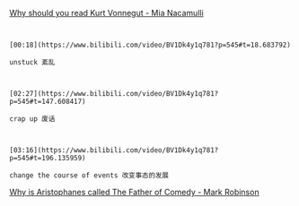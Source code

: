 [Why should you read Kurt Vonnegut - Mia Nacamulli](https://www.bilibili.com/video/BV1Dk4y1q781?p=545)


```ad-note


[00:18](https://www.bilibili.com/video/BV1Dk4y1q781?p=545#t=18.683792)

unstuck 紊乱

```

```ad-note


[02:27](https://www.bilibili.com/video/BV1Dk4y1q781?p=545#t=147.608417)

crap up 废话

```

```ad-note


[03:16](https://www.bilibili.com/video/BV1Dk4y1q781?p=545#t=196.135959)

change the course of events 改变事态的发展

```

[Why is Aristophanes called The Father of Comedy - Mark Robinson](https://www.bilibili.com/video/BV1Dk4y1q781?p=546)

```ad-note



```